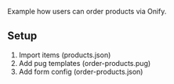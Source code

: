 Example how users can order products via Onify.

## Setup

1. Import items (products.json)
2. Add pug templates (order-products.pug)
3. Add form config (order-products.json)
